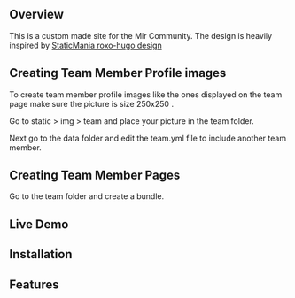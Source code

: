 ## Overview

This is a custom made site for the Mir Community. The design is heavily inspired by  [StaticMania roxo-hugo design](https://github.com/StaticMania/roxo-hugo)



## Creating Team Member Profile images

To create team member profile images like the ones displayed on the team page make sure the picture is size 250x250 .

Go to static > img > team  and place your picture in the team folder.

Next go to the data folder and edit the team.yml file to include another team member.

## Creating Team Member Pages

Go to the team folder and create a bundle.




## Live Demo


## Installation


## Features


